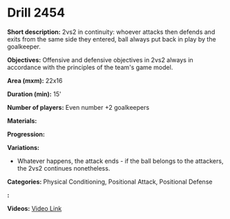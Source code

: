 # Drill 2454

**Short description:**
2vs2 in continuity: whoever attacks then defends and exits from the same side they entered, ball always put back in play by the goalkeeper.

**Objectives:**
Offensive and defensive objectives in 2vs2 always in accordance with the principles of the team's game model.

**Area (mxm):**
22x16

**Duration (min):**
15'

**Number of players:**
Even number +2 goalkeepers

**Materials:**


**Progression:**


**Variations:**
- Whatever happens, the attack ends - if the ball belongs to the attackers, the 2vs2 continues nonetheless.

**Categories:**
Physical Conditioning, Positional Attack, Positional Defense

**:**


**Videos:**
[Video Link](https://www.youtube.com/embed/HHMluzEvGAI)

